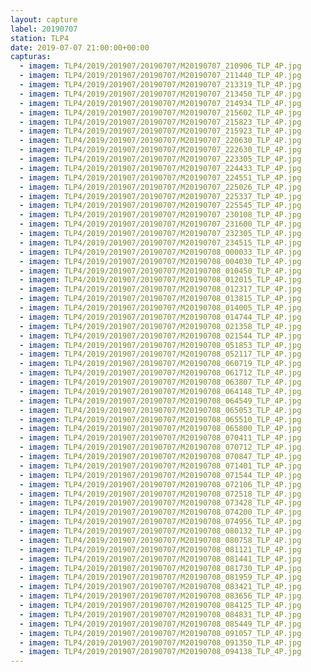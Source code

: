 ```yaml
---
layout: capture
label: 20190707
station: TLP4
date: 2019-07-07 21:00:00+00:00
capturas:
  - imagem: TLP4/2019/201907/20190707/M20190707_210906_TLP_4P.jpg
  - imagem: TLP4/2019/201907/20190707/M20190707_211440_TLP_4P.jpg
  - imagem: TLP4/2019/201907/20190707/M20190707_213319_TLP_4P.jpg
  - imagem: TLP4/2019/201907/20190707/M20190707_213450_TLP_4P.jpg
  - imagem: TLP4/2019/201907/20190707/M20190707_214934_TLP_4P.jpg
  - imagem: TLP4/2019/201907/20190707/M20190707_215602_TLP_4P.jpg
  - imagem: TLP4/2019/201907/20190707/M20190707_215823_TLP_4P.jpg
  - imagem: TLP4/2019/201907/20190707/M20190707_215923_TLP_4P.jpg
  - imagem: TLP4/2019/201907/20190707/M20190707_220630_TLP_4P.jpg
  - imagem: TLP4/2019/201907/20190707/M20190707_222630_TLP_4P.jpg
  - imagem: TLP4/2019/201907/20190707/M20190707_223305_TLP_4P.jpg
  - imagem: TLP4/2019/201907/20190707/M20190707_224433_TLP_4P.jpg
  - imagem: TLP4/2019/201907/20190707/M20190707_224551_TLP_4P.jpg
  - imagem: TLP4/2019/201907/20190707/M20190707_225026_TLP_4P.jpg
  - imagem: TLP4/2019/201907/20190707/M20190707_225337_TLP_4P.jpg
  - imagem: TLP4/2019/201907/20190707/M20190707_225545_TLP_4P.jpg
  - imagem: TLP4/2019/201907/20190707/M20190707_230108_TLP_4P.jpg
  - imagem: TLP4/2019/201907/20190707/M20190707_231600_TLP_4P.jpg
  - imagem: TLP4/2019/201907/20190707/M20190707_232305_TLP_4P.jpg
  - imagem: TLP4/2019/201907/20190707/M20190707_234515_TLP_4P.jpg
  - imagem: TLP4/2019/201907/20190707/M20190708_000033_TLP_4P.jpg
  - imagem: TLP4/2019/201907/20190707/M20190708_004030_TLP_4P.jpg
  - imagem: TLP4/2019/201907/20190707/M20190708_010450_TLP_4P.jpg
  - imagem: TLP4/2019/201907/20190707/M20190708_012015_TLP_4P.jpg
  - imagem: TLP4/2019/201907/20190707/M20190708_012317_TLP_4P.jpg
  - imagem: TLP4/2019/201907/20190707/M20190708_013815_TLP_4P.jpg
  - imagem: TLP4/2019/201907/20190707/M20190708_014005_TLP_4P.jpg
  - imagem: TLP4/2019/201907/20190707/M20190708_014744_TLP_4P.jpg
  - imagem: TLP4/2019/201907/20190707/M20190708_021358_TLP_4P.jpg
  - imagem: TLP4/2019/201907/20190707/M20190708_021544_TLP_4P.jpg
  - imagem: TLP4/2019/201907/20190707/M20190708_051853_TLP_4P.jpg
  - imagem: TLP4/2019/201907/20190707/M20190708_052117_TLP_4P.jpg
  - imagem: TLP4/2019/201907/20190707/M20190708_060719_TLP_4P.jpg
  - imagem: TLP4/2019/201907/20190707/M20190708_061712_TLP_4P.jpg
  - imagem: TLP4/2019/201907/20190707/M20190708_063807_TLP_4P.jpg
  - imagem: TLP4/2019/201907/20190707/M20190708_064148_TLP_4P.jpg
  - imagem: TLP4/2019/201907/20190707/M20190708_064549_TLP_4P.jpg
  - imagem: TLP4/2019/201907/20190707/M20190708_065053_TLP_4P.jpg
  - imagem: TLP4/2019/201907/20190707/M20190708_065510_TLP_4P.jpg
  - imagem: TLP4/2019/201907/20190707/M20190708_065800_TLP_4P.jpg
  - imagem: TLP4/2019/201907/20190707/M20190708_070411_TLP_4P.jpg
  - imagem: TLP4/2019/201907/20190707/M20190708_070712_TLP_4P.jpg
  - imagem: TLP4/2019/201907/20190707/M20190708_070847_TLP_4P.jpg
  - imagem: TLP4/2019/201907/20190707/M20190708_071401_TLP_4P.jpg
  - imagem: TLP4/2019/201907/20190707/M20190708_071544_TLP_4P.jpg
  - imagem: TLP4/2019/201907/20190707/M20190708_072106_TLP_4P.jpg
  - imagem: TLP4/2019/201907/20190707/M20190708_072518_TLP_4P.jpg
  - imagem: TLP4/2019/201907/20190707/M20190708_073428_TLP_4P.jpg
  - imagem: TLP4/2019/201907/20190707/M20190708_074200_TLP_4P.jpg
  - imagem: TLP4/2019/201907/20190707/M20190708_074956_TLP_4P.jpg
  - imagem: TLP4/2019/201907/20190707/M20190708_080132_TLP_4P.jpg
  - imagem: TLP4/2019/201907/20190707/M20190708_080758_TLP_4P.jpg
  - imagem: TLP4/2019/201907/20190707/M20190708_081121_TLP_4P.jpg
  - imagem: TLP4/2019/201907/20190707/M20190708_081441_TLP_4P.jpg
  - imagem: TLP4/2019/201907/20190707/M20190708_081730_TLP_4P.jpg
  - imagem: TLP4/2019/201907/20190707/M20190708_081959_TLP_4P.jpg
  - imagem: TLP4/2019/201907/20190707/M20190708_083421_TLP_4P.jpg
  - imagem: TLP4/2019/201907/20190707/M20190708_083656_TLP_4P.jpg
  - imagem: TLP4/2019/201907/20190707/M20190708_084125_TLP_4P.jpg
  - imagem: TLP4/2019/201907/20190707/M20190708_084831_TLP_4P.jpg
  - imagem: TLP4/2019/201907/20190707/M20190708_085449_TLP_4P.jpg
  - imagem: TLP4/2019/201907/20190707/M20190708_091057_TLP_4P.jpg
  - imagem: TLP4/2019/201907/20190707/M20190708_091350_TLP_4P.jpg
  - imagem: TLP4/2019/201907/20190707/M20190708_094138_TLP_4P.jpg
---
```

